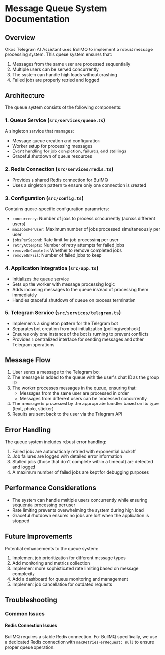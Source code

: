 # Message Queue System Documentation

## Overview

Okos Telegram AI Assistant uses BullMQ to implement a robust message processing system. This queue system ensures that:

1. Messages from the same user are processed sequentially
2. Multiple users can be served concurrently
3. The system can handle high loads without crashing
4. Failed jobs are properly retried and logged

## Architecture

The queue system consists of the following components:

### 1. Queue Service (`src/services/queue.ts`)

A singleton service that manages:

- Message queue creation and configuration
- Worker setup for processing messages
- Event handling for job completion, failures, and stallings
- Graceful shutdown of queue resources

### 2. Redis Connection (`src/services/redis.ts`)

- Provides a shared Redis connection for BullMQ
- Uses a singleton pattern to ensure only one connection is created

### 3. Configuration (`src/config.ts`)

Contains queue-specific configuration parameters:

- `concurrency`: Number of jobs to process concurrently (across different users)
- `maxJobsPerUser`: Maximum number of jobs processed simultaneously per user
- `jobsPerSecond`: Rate limit for job processing per user
- `retryAttempts`: Number of retry attempts for failed jobs
- `removeOnComplete`: Whether to remove completed jobs
- `removeOnFail`: Number of failed jobs to keep

### 4. Application Integration (`src/app.ts`)

- Initializes the queue service
- Sets up the worker with message processing logic
- Adds incoming messages to the queue instead of processing them immediately
- Handles graceful shutdown of queue on process termination

### 5. Telegram Service (`src/services/telegram.ts`)

- Implements a singleton pattern for the Telegram bot
- Separates bot creation from bot initialization (polling/webhook)
- Ensures only one instance of the bot is running to prevent conflicts
- Provides a centralized interface for sending messages and other Telegram operations

## Message Flow

1. User sends a message to the Telegram bot
2. The message is added to the queue with the user's chat ID as the group ID
3. The worker processes messages in the queue, ensuring that:
   - Messages from the same user are processed in order
   - Messages from different users can be processed concurrently
4. The message is processed by the appropriate handler based on its type (text, photo, sticker)
5. Results are sent back to the user via the Telegram API

## Error Handling

The queue system includes robust error handling:

1. Failed jobs are automatically retried with exponential backoff
2. Job failures are logged with detailed error information
3. Stalled jobs (those that don't complete within a timeout) are detected and logged
4. A maximum number of failed jobs are kept for debugging purposes

## Performance Considerations

- The system can handle multiple users concurrently while ensuring sequential processing per user
- Rate limiting prevents overwhelming the system during high load
- Graceful shutdown ensures no jobs are lost when the application is stopped

## Future Improvements

Potential enhancements to the queue system:

1. Implement job prioritization for different message types
2. Add monitoring and metrics collection
3. Implement more sophisticated rate limiting based on message complexity
4. Add a dashboard for queue monitoring and management
5. Implement job cancellation for outdated requests

## Troubleshooting

### Common Issues

#### Redis Connection Issues

BullMQ requires a stable Redis connection. For BullMQ specifically, we use a dedicated Redis connection with `maxRetriesPerRequest: null` to ensure proper queue operation.
